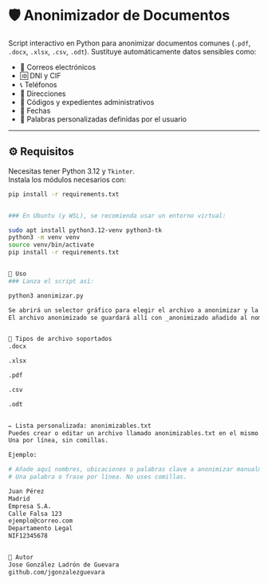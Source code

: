 # 🛡️ Anonimizador de Documentos

Script interactivo en Python para anonimizar documentos comunes (`.pdf`, `.docx`, `.xlsx`, `.csv`, `.odt`). Sustituye automáticamente datos sensibles como:

- 📧 Correos electrónicos  
- 🆔 DNI y CIF  
- 📞 Teléfonos  
- 🏢 Direcciones  
- 📁 Códigos y expedientes administrativos  
- 📆 Fechas  
- 🔑 Palabras personalizadas definidas por el usuario

---

## ⚙️ Requisitos

Necesitas tener Python 3.12 y `Tkinter`.  
Instala los módulos necesarios con:

```bash
pip install -r requirements.txt


### En Ubuntu (y WSL), se recomienda usar un entorno virtual:

sudo apt install python3.12-venv python3-tk
python3 -m venv venv
source venv/bin/activate
pip install -r requirements.txt


🧪 Uso
### Lanza el script así:

python3 anonimizar.py

Se abrirá un selector gráfico para elegir el archivo a anonimizar y la carpeta de destino.
El archivo anonimizado se guardará allí con _anonimizado añadido al nombre.


📂 Tipos de archivo soportados
.docx

.xlsx

.pdf

.csv

.odt


✏️ Lista personalizada: anonimizables.txt
Puedes crear o editar un archivo llamado anonimizables.txt en el mismo directorio que el script, donde defines palabras o frases personalizadas a anonimizar.
Una por línea, sin comillas.

Ejemplo:

# Añade aquí nombres, ubicaciones o palabras clave a anonimizar manualmente.
# Una palabra o frase por línea. No uses comillas.

Juan Pérez
Madrid
Empresa S.A.
Calle Falsa 123
ejemplo@correo.com
Departamento Legal
NIF12345678


👤 Autor
Jose González Ladrón de Guevara
github.com/jgonzalezguevara

